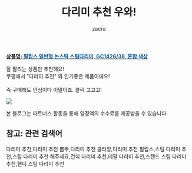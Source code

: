 ﻿---
layout: post
title:  "다리미 추천 우와!"
author: zacra
categories: [ 아이템 ]
tags: [다리미 추천,다리미 추천 뽐뿌,다리미 추천 클리앙,다리미 추천 필립스,스팀 다리미 추천,스팀 다리미 추천 해주세요,건식 다리미 추천,테팔 다리미 추천,스탠드 스팀 다리미 추천,핸디 스팀 다리미 추천]
image: https://static.coupangcdn.com/image/retail/images/9646150898568-7df8915f-b960-4b49-b57c-980f32753681.jpg 
description: "쿠팡에서 다리미 추천 관련 상품으로 가장 잘팔리는 제품 중 하나라는 사실!!."
rating: 4.5
---

<a href="https://link.coupang.com/re/AFFSDP?lptag=AF8407795&pageKey=141411638&itemId=411827288&vendorItemId=4010037023&traceid=V0-153-251a9f6a3145cdd3"><b>상품명: <font color='#01579B'>필립스 일반형 논스틱 스팀다리미, GC1426/38, 혼합 색상</font></b></a>

잘 팔리는 상품만 추천해요!<br/>
쿠팡에서 "다리미 추천" 와 인기좋은 제품이에요!<br/><br/>
즉 구매해도 안심이다 이말이죠. 클릭 고고고! <br/>



<a href="https://link.coupang.com/re/AFFSDP?lptag=AF8407795&pageKey=141411638&itemId=411827288&vendorItemId=4010037023&traceid=V0-153-251a9f6a3145cdd3"><img src="https://thumbnail9.coupangcdn.com/thumbnails/remote/q89/image/retail/images/9709674429973-c885dd64-32a6-43ac-af78-a25d2b431b01.jpg"></a> 

본 블로그는 파트너스 활동을 통해 일정액의 수수료를 제공받을 수 있습니다.

## 참고: 관련 검색어    
다리미 추천,다리미 추천 뽐뿌,다리미 추천 클리앙,다리미 추천 필립스,스팀 다리미 추천,스팀 다리미 추천 해주세요,건식 다리미 추천,테팔 다리미 추천,스탠드 스팀 다리미 추천,핸디 스팀 다리미 추천